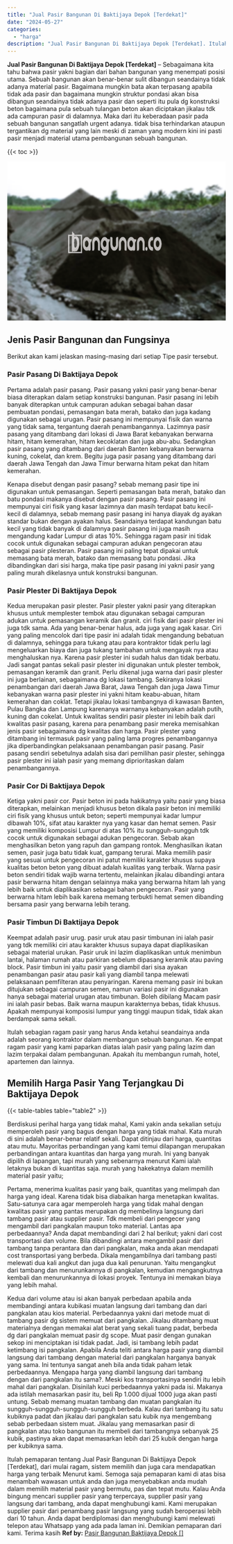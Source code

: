 ```yaml
---
title: "Jual Pasir Bangunan Di Baktijaya Depok [Terdekat]"
date: "2024-05-27"
categories: 
  - "harga"
description: "Jual Pasir Bangunan Di Baktijaya Depok [Terdekat]. Itulah pemaparan tentang Jual Pasir Bangunan Di Baktijaya Depok [Terdekat], dari mulai ragam, sistem mem..."
---
```


**Jual Pasir Bangunan Di Baktijaya Depok \[Terdekat\]** – Sebagaimana kita tahu bahwa pasir yakni bagian dari bahan bangunan yang menempati posisi utama. Sebuah bangunan akan benar-benar sulit dibangun seandainya tidak adanya material pasir. Bagaimana mungkin bata akan terpasang apabila tidak ada pasir dan bagaimana mungkin struktur pondasi akan bisa dibangun seandainya tidak adanya pasir dan seperti itu pula dg konstruksi beton bagaimana pula sebuah tulangan beton akan diciptakan jikalau tdk ada campuran pasir di dalamnya. Maka dari itu keberadaan pasir pada sebuah bangunan sangatlah urgent adanya. tidak bisa terhindarkan ataupun tergantikan dg material yang lain meski di zaman yang modern kini ini pasti pasir menjadi material utama pembangunan sebuah bangunan.

{{< toc >}}

![Jual Pasir Bangunan Di Baktijaya Depok [Terdekat]](/images/jual-pasir-bangunan-67.png)

## Jenis Pasir Bangunan dan Fungsinya

Berikut akan kami jelaskan masing-masing dari setiap Tipe pasir tersebut.

### Pasir Pasang Di Baktijaya Depok

Pertama adalah pasir pasang. Pasir pasang yakni pasir yang benar-benar biasa diterapkan dalam setiap konstruksi bangunan. Pasir pasang ini lebih banyak diterapkan untuk campuran adukan sebagai bahan dasar pembuatan pondasi, pemasangan bata merah, batako dan juga kadang digunakan sebagai urugan. Pasir pasang ini mempunyai fisik dan warna yang tidak sama, tergantung daerah penambangannya. Lazimnya pasir pasang yang ditambang dari lokasi di Jawa Barat kebanyakan berwarna hitam, hitam kemerahan, hitam kecoklatan dan juga abu-abu. Sedangkan pasir pasang yang ditambang dari daerah Banten kebanyakan berwarna kuning, cokelat, dan krem. Begitu juga pasir pasang yang ditambang dari daerah Jawa Tengah dan Jawa Timur berwarna hitam pekat dan hitam kemerahan.

Kenapa disebut dengan pasir pasang? sebab memang pasir tipe ini digunakan untuk pemasangan. Seperti pemasangan bata merah, batako dan batu pondasi makanya disebut dengan pasir pasang. Pasir pasang ini mempunyai ciri fisik yang kasar lazimnya dan masih terdapat batu kecil-kecil di dalamnya, sebab memang pasir pasang ini hanya diayak dg ayakan standar bukan dengan ayakan halus. Seandainya terdapat kandungan batu kecil yang tidak banyak di dalamnya pasir pasang ini juga masih mengandung kadar Lumpur di atas 10%. Sehingga ragam pasir ini tidak cocok untuk digunakan sebagai campuran adukan pengecoran atau sebagai pasir plesteran. Pasir pasang ini paling tepat dipakai untuk memasang bata merah, batako dan memasang batu pondasi. Jika dibandingkan dari sisi harga, maka tipe pasir pasang ini yakni pasir yang paling murah dikelasnya untuk konstruksi bangunan.

### Pasir Plester Di Baktijaya Depok

Kedua merupakan pasir plester. Pasir plester yakni pasir yang diterapkan khusus untuk memplester tembok atau digunakan sebagai campuran adukan untuk pemasangan keramik dan granit. ciri fisik dari pasir plester ini juga tdk sama. Ada yang benar-benar halus, ada juga yang agak kasar. Ciri yang paling mencolok dari tipe pasir ini adalah tidak mengandung bebatuan di dalamnya, sehingga para tukang atau para kontraktor tidak perlu lagi mengeluarkan biaya dan juga tukang tambahan untuk mengayak nya atau menghaluskan nya. Karena pasir plester ini sudah halus dan tidak berbatu. Jadi sangat pantas sekali pasir plester ini digunakan untuk plester tembok, pemasangan keramik dan granit. Perlu dikenal juga warna dari pasir plester ini juga berlainan, sebagaimana dg lokasi tambang. Sekiranya lokasi penambangan dari daerah Jawa Barat, Jawa Tengah dan juga Jawa Timur kebanyakan warna pasir plester ini yakni hitam keabu-abuan, hitam kemerahan dan coklat. Tetapi jikalau lokasi tambangnya di kawasan Banten, Pulau Bangka dan Lampung karenanya warnanya kebanyakan adalah putih, kuning dan cokelat. Untuk kwalitas sendiri pasir plester ini lebih baik dari kwalitas pasir pasang, karena para penambang pasir mereka memisahkan jenis pasir sebagaimana dg kwalitas dan harga. Pasir plester yang ditambang ini termasuk pasir yang paling lama progres penambangannya jika diperbandingkan pelaksanaan penambangan pasir pasang. Pasir pasang sendiri sebetulnya adalah sisa dari pemilihan pasir plester, sehingga pasir plester ini ialah pasir yang memang diprioritaskan dalam penambangannya.

### Pasir Cor Di Baktijaya Depok

Ketiga yakni pasir cor. Pasir beton ini pada hakikatnya yaitu pasir yang biasa diterapkan, melainkan menjadi khusus beton dikala pasir beton ini memiliki ciri fisik yang khusus untuk beton; seperti mempunyai kadar lumpur dibawah 10%, sifat atau karakter nya yang kasar dan hemat semen. Pasir yang memiliki komposisi Lumpur di atas 10% itu sungguh-sungguh tdk cocok untuk digunakan sebagai adukan pengecoran. Sebab akan menghasilkan beton yang rapuh dan gampang rontok. Menghasilkan ikatan semen, pasir juga batu tidak kuat, gampang terurai. Maka memilih pasir yang sesuai untuk pengecoran ini patut memiliki karakter khusus supaya kualitas beton beton yang dibuat adalah kualitas yang terbaik. Warna pasir beton sendiri tidak wajib warna tertentu, melainkan jikalau dibandingi antara pasir berwarna hitam dengan selainnya maka yang berwarna hitam lah yang lebih baik untuk diaplikasikan sebagai bahan pengecoran. Pasir yang berwarna hitam lebih baik karena memang terbukti hemat semen dibanding bersama pasir yang berwarna lebih terang.

### Pasir Timbun Di Baktijaya Depok

Keempat adalah pasir urug. pasir uruk atau pasir timbunan ini ialah pasir yang tdk memiliki ciri atau karakter khusus supaya dapat diaplikasikan sebagai material urukan. Pasir uruk ini lazim diaplikasikan untuk menimbun lantai, halaman rumah atau parkiran sebelum dipasang keramik atau paving block. Pasir timbun ini yaitu pasir yang diambil dari sisa ayakan penambangan pasir atau pasir kali yang diambil tanpa melewati pelaksanaan pemfilteran atau penyaringan. Karena memang pasir ini bukan ditujukan sebagai campuran semen, namun variasi pasir ini digunakan hanya sebagai material urugan atau timbunan. Boleh dibilang Macam pasir ini ialah pasir bebas. Baik warna maupun karakternya bebas, tidak khusus. Apakah mempunyai komposisi lumpur yang tinggi maupun tidak, tidak akan berdampak sama sekali.

Itulah sebagian ragam pasir yang harus Anda ketahui seandainya anda adalah seorang kontraktor dalam membangun sebuah bangunan. Ke empat ragam pasir yang kami paparkan diatas ialah pasir yang paling lazim dan lazim terpakai dalam pembangunan. Apakah itu membangun rumah, hotel, apartemen dan lainnya.

## Memilih Harga Pasir Yang Terjangkau Di Baktijaya Depok

{{< table-tables table="table2" >}}

Berdiskusi perihal harga yang tidak mahal, Kami yakin anda sekalian setuju memperoleh pasir yang bagus dengan harga yang tidak mahal. Kata murah di sini adalah benar-benar relatif sekali. Dapat ditinjau dari harga, quantitas atau mutu. Mayoritas perbandingan yang kami temui dilapangan merupakan perbandingan antara kuantitas dan harga yang murah. Ini yang banyak dipilih di lapangan, tapi murah yang sebenarnya menurut Kami ialah letaknya bukan di kuantitas saja. murah yang hakekatnya dalam memilih material pasir yaitu;

Pertama, menerima kualitas pasir yang baik, quantitas yang melimpah dan harga yang ideal. Karena tidak bisa diabaikan harga menetapkan kwalitas. Satu-satunya cara agar memperoleh harga yang tidak mahal dengan kwalitas pasir yang pantas merupakan dg membelinya langsung dari tambang pasir atau supplier pasir. Tdk membeli dari pengecer yang mengambil dari pangkalan maupun toko material. Lantas apa perbedaannya? Anda dapat membandingi dari 2 hal berikut; yakni dari cost transportasi dan volume. Bila dibandingi antara mengambil pasir dari tambang tanpa perantara dan dari pangkalan, maka anda akan mendapati cost transportasi yang berbeda. Dikala mengambilnya dari tambang pasti melewati dua kali angkut dan juga dua kali penurunan. Yaitu mengangkut dari tambang dan menurunkannya di pangkalan, kemudian mengangkutnya kembali dan menurunkannya di lokasi proyek. Tentunya ini memakan biaya yang lebih mahal.

Kedua dari volume atau isi akan banyak perbedaan apabila anda membandingi antara kubikasi muatan langsung dari tambang dan dari pangkalan atau kios material. Perbedaannya yakni dari metode muat di tambang pasir dg sistem memuat dari pangkalan. Jikalau ditambang muat materialnya dengan memakai alat berat yang sekali tuang padat, berbeda dg dari pangkalan memuat pasir dg scope. Muat pasir dengan gunakan sekop ini menciptakan isi tidak padat. Jadi, isi tambang lebih padat ketimbang isi pangkalan. Apabila Anda teliti antara harga pasir yang diambil langsung dari tambang dengan material dari pangkalan harganya banyak yang sama. Ini tentunya sangat aneh bila anda tidak paham letak perbedaannya. Mengapa harga yang diambil langsung dari tambang dengan dari pangkalan itu sama?. Meski kos transportasinya sendiri itu lebih mahal dari pangkalan. Disinilah kuci perbedaannya yakni pada isi. Makanya ada istilah memasarkan pasir itu, beli Rp 1.000 dijual 1000 juga akan pasti untung. Sebab memang muatan tambang dan muatan pangkalan itu sungguh-sungguh-sungguh-sungguh berbeda. Kalau dari tambang itu satu kubiknya padat dan jikalau dari pangkalan satu kubik nya mengembang sebab perbedaan sistem muat. Jikalau yang memasarkan pasir di pangkalan atau toko bangunan itu membeli dari tambangnya sebanyak 25 kubik, pastinya akan dapat memasarkan lebih dari 25 kubik dengan harga per kubiknya sama.

Itulah pemaparan tentang Jual Pasir Bangunan Di Baktijaya Depok \[Terdekat\], dari mulai ragam, sistem memilih dan juga cara mendapatkan harga yang terbaik Menurut kami. Semoga saja pemaparan kami di atas bisa menambah wawasan untuk anda dan juga menyebabkan anda mudah dalam memilih material pasir yang bermutu, pas dan tepat mutu. Kalau Anda bingung mencari supplier pasir yang terpercaya, supplier pasir yang langsung dari tambang, anda dapat menghubungi kami. Kami merupakan supplier pasir dari penambang pasir langsung yang sudah beroperasi lebih dari 10 tahun. Anda dapat berdiplomasi dan menghubungi kami melewati telepon atau Whatsapp yang ada pada laman ini. Demikian pemaparan dari kami. Terima kasih
**Ref by:** [Pasir Bangunan Baktijaya Depok []](https://id.wikipedia.org/wiki/Pasir)
